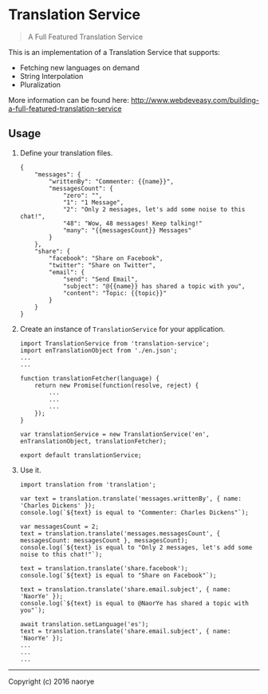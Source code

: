 # Translation Service

> A Full Featured Translation Service

This is an implementation of a Translation Service that supports:

- Fetching new languages on demand
- String Interpolation
- Pluralization

More information can be found here: <a href="http://www.webdeveasy.com/building-a-full-featured-translation-service" target="_blank">http://www.webdeveasy.com/building-a-full-featured-translation-service</a>

## Usage

1. Define your translation files.   
    ```
    {
        "messages": {
            "writtenBy": "Commenter: {{name}}",
            "messagesCount": {
                "zero": "",
                "1": "1 Message",
                "2": "Only 2 messages, let's add some noise to this chat!",
                "48": "Wow, 48 messages! Keep talking!"
                "many": "{{messagesCount}} Messages"
            }
        },
        "share": {
            "facebook": "Share on Facebook",
            "twitter": "Share on Twitter",
            "email": {
                "send": "Send Email",
                "subject": "@{{name}} has shared a topic with you",
                "content": "Topic: {{topic}}"
            }
        }
    }
    ```
2. Create an instance of `TranslationService` for your application.
    ```
    import TranslationService from 'translation-service';
    import enTranslationObject from './en.json';
    ...
    ...

    function translationFetcher(language) {
        return new Promise(function(resolve, reject) {
            ...
            ...
            ...
        });
    }

    var translationService = new TranslationService('en', enTranslationObject, translationFetcher);

    export default translationService;
    ```
3. Use it.
    ```
    import translation from 'translation';

    var text = translation.translate('messages.writtenBy', { name: 'Charles Dickens' });
    console.log(`${text} is equal to "Commenter: Charles Dickens"`);

    var messagesCount = 2;
    text = translation.translate('messages.messagesCount', { messagesCount: messagesCount }, messagesCount);
    console.log(`${text} is equal to "Only 2 messages, let's add some noise to this chat!"`);

    text = translation.translate('share.facebook');
    console.log(`${text} is equal to "Share on Facebook"`);

    text = translation.translate('share.email.subject', { name: 'NaorYe' });
    console.log(`${text} is equal to @NaorYe has shared a topic with you"`);

    await translation.setLanguage('es');
    text = translation.translate('share.email.subject', { name: 'NaorYe' });
    ...
    ...
    ...
    ```

* * *

Copyright (c) 2016 naorye
